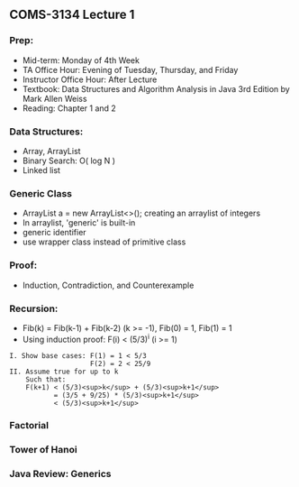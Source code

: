 ## COMS-3134 Lecture 1
### Prep:
* Mid-term: Monday of 4th Week
* TA Office Hour: Evening of Tuesday, Thursday, and Friday
* Instructor Office Hour: After Lecture
* Textbook: Data Structures and Algorithm Analysis in Java 3rd Edition by Mark Allen Weiss
* Reading: Chapter 1 and 2
### Data Structures:
* Array, ArrayList
* Binary Search: O( log N )
* Linked list
### Generic Class
* ArrayList<Integer> a = new ArrayList<>(); creating an arraylist of integers
* In arraylist, 'generic' is built-in
* generic identifier
* use wrapper class instead of primitive class
### Proof:
* Induction, Contradiction, and Counterexample
### Recursion:
* Fib(k) = Fib(k-1) + Fib(k-2) (k >= -1), Fib(0) = 1, Fib(1) = 1
* Using induction proof: F(i) < (5/3)<sup>i</sup> (i >= 1)
```
I. Show base cases: F(1) = 1 < 5/3
                    F(2) = 2 < 25/9
II. Assume true for up to k
    Such that:
    F(k+1) < (5/3)<sup>k</sup> + (5/3)<sup>k+1</sup>
           = (3/5 + 9/25) * (5/3)<sup>k+1</sup>
           < (5/3)<sup>k+1</sup>
```
### Factorial
### Tower of Hanoi
### Java Review: Generics

